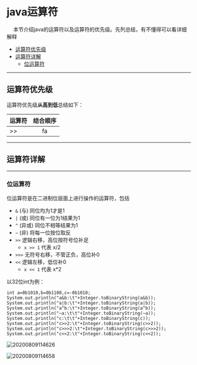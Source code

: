 # java运算符

&emsp; 本节介绍java的运算符以及运算符的优先级。先列总结，有不懂得可以看详细解释

<!-- TOC -->

- [运算符优先级](#运算符优先级)
- [运算符详解](#运算符详解)
  - [位运算符](#位运算符)

<!-- /TOC -->


---
## 运算符优先级

运算符优先级**从高到低**总结如下：

|运算符|结合顺序|
|:--|:-:|
|>>|fa|

---
## 运算符详解

---
### 位运算符

位运算符是在二进制位层面上进行操作的运算符，包括 
- `&` (与) 同位均为1才是1
- `|` (或) 同位有一位为1结果为1
- `^` (异或) 同位不相等结果为1
- `~` (非) 将每一位按位取反
- `>>` 逻辑右移，高位按符号位补足
  - `x >> 1` 代表 x/2
- `>>>` 无符号右移，不管正负，高位补0
- `<<` 逻辑左移，低位补0
  - `x << 1` 代表 x*2

以32位int为例：

```
int a=0b1010,b=0b1100,c=-0b1010;
System.out.println("a&b:\t"+Integer.toBinaryString(a&b));
System.out.println("a|b:\t"+Integer.toBinaryString(a|b));
System.out.println("a^b:\t"+Integer.toBinaryString(a^b));
System.out.println("~a:\t\t"+Integer.toBinaryString(~a));
System.out.println("c:\t\t"+Integer.toBinaryString(c));
System.out.println("c>>2:\t"+Integer.toBinaryString(c>>2));
System.out.println("c>>>2:\t"+Integer.toBinaryString(c>>>2));
System.out.println("c<<2:\t"+Integer.toBinaryString(c<<2));
```

![20200809114626](https://cdn.jsdelivr.net/gh/leiyu1997/Blogs@master/Resources/pictures/20200809114626.png)

![20200809114658](https://cdn.jsdelivr.net/gh/leiyu1997/Blogs@master/Resources/pictures/20200809114658.png)

